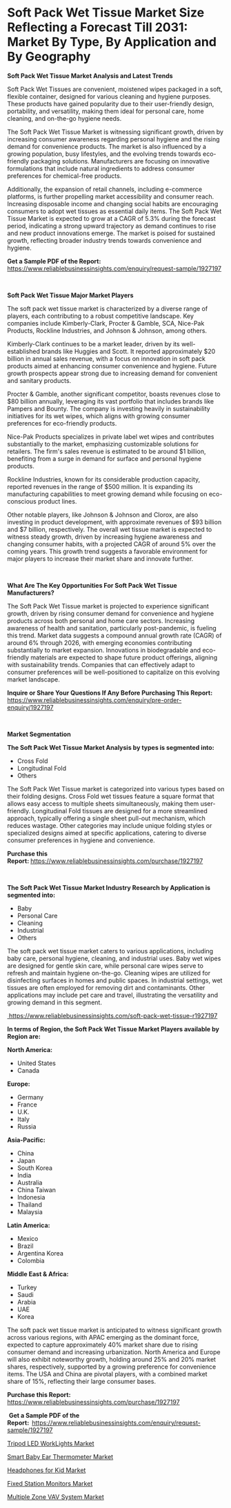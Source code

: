 <p><h1>Soft Pack Wet Tissue Market Size Reflecting a Forecast Till 2031: Market By Type, By Application and By Geography</h1></p><p><strong>Soft Pack Wet Tissue Market Analysis and Latest Trends</strong></p>
<p><p>Soft Pack Wet Tissues are convenient, moistened wipes packaged in a soft, flexible container, designed for various cleaning and hygiene purposes. These products have gained popularity due to their user-friendly design, portability, and versatility, making them ideal for personal care, home cleaning, and on-the-go hygiene needs.</p><p>The Soft Pack Wet Tissue Market is witnessing significant growth, driven by increasing consumer awareness regarding personal hygiene and the rising demand for convenience products. The market is also influenced by a growing population, busy lifestyles, and the evolving trends towards eco-friendly packaging solutions. Manufacturers are focusing on innovative formulations that include natural ingredients to address consumer preferences for chemical-free products.</p><p>Additionally, the expansion of retail channels, including e-commerce platforms, is further propelling market accessibility and consumer reach. Increasing disposable income and changing social habits are encouraging consumers to adopt wet tissues as essential daily items. The Soft Pack Wet Tissue Market is expected to grow at a CAGR of 5.3% during the forecast period, indicating a strong upward trajectory as demand continues to rise and new product innovations emerge. The market is poised for sustained growth, reflecting broader industry trends towards convenience and hygiene.</p></p>
<p><strong>Get a Sample PDF of the Report:&nbsp;</strong> <a href="https://www.reliablebusinessinsights.com/enquiry/request-sample/1927197?utm_campaign=1686&utm_medium=2&utm_source=Github&utm_content=ia&utm_term=25102024&utm_id=soft-pack-wet-tissue">https://www.reliablebusinessinsights.com/enquiry/request-sample/1927197</a></p>
<p>&nbsp;</p>
<p><strong>Soft Pack Wet Tissue Major Market Players</strong></p>
<p><p>The soft pack wet tissue market is characterized by a diverse range of players, each contributing to a robust competitive landscape. Key companies include Kimberly-Clark, Procter & Gamble, SCA, Nice-Pak Products, Rockline Industries, and Johnson & Johnson, among others.</p><p>Kimberly-Clark continues to be a market leader, driven by its well-established brands like Huggies and Scott. It reported approximately $20 billion in annual sales revenue, with a focus on innovation in soft pack products aimed at enhancing consumer convenience and hygiene. Future growth prospects appear strong due to increasing demand for convenient and sanitary products.</p><p>Procter & Gamble, another significant competitor, boasts revenues close to $80 billion annually, leveraging its vast portfolio that includes brands like Pampers and Bounty. The company is investing heavily in sustainability initiatives for its wet wipes, which aligns with growing consumer preferences for eco-friendly products.</p><p>Nice-Pak Products specializes in private label wet wipes and contributes substantially to the market, emphasizing customizable solutions for retailers. The firm's sales revenue is estimated to be around $1 billion, benefiting from a surge in demand for surface and personal hygiene products.</p><p>Rockline Industries, known for its considerable production capacity, reported revenues in the range of $500 million. It is expanding its manufacturing capabilities to meet growing demand while focusing on eco-conscious product lines.</p><p>Other notable players, like Johnson & Johnson and Clorox, are also investing in product development, with approximate revenues of $93 billion and $7 billion, respectively. The overall wet tissue market is expected to witness steady growth, driven by increasing hygiene awareness and changing consumer habits, with a projected CAGR of around 5% over the coming years. This growth trend suggests a favorable environment for major players to increase their market share and innovate further.</p></p>
<p>&nbsp;</p>
<p><strong>What Are The Key Opportunities For Soft Pack Wet Tissue Manufacturers?</strong></p>
<p><p>The Soft Pack Wet Tissue market is projected to experience significant growth, driven by rising consumer demand for convenience and hygiene products across both personal and home care sectors. Increasing awareness of health and sanitation, particularly post-pandemic, is fueling this trend. Market data suggests a compound annual growth rate (CAGR) of around 6% through 2026, with emerging economies contributing substantially to market expansion. Innovations in biodegradable and eco-friendly materials are expected to shape future product offerings, aligning with sustainability trends. Companies that can effectively adapt to consumer preferences will be well-positioned to capitalize on this evolving market landscape.</p></p>
<p><strong>Inquire or Share Your Questions If Any Before Purchasing This Report:</strong> <a href="https://www.reliablebusinessinsights.com/enquiry/pre-order-enquiry/1927197?utm_campaign=1686&utm_medium=2&utm_source=Github&utm_content=ia&utm_term=25102024&utm_id=soft-pack-wet-tissue">https://www.reliablebusinessinsights.com/enquiry/pre-order-enquiry/1927197</a></p>
<p>&nbsp;</p>
<p><strong>Market Segmentation</strong></p>
<p><strong>The Soft Pack Wet Tissue Market Analysis by types is segmented into:</strong></p>
<p><ul><li>Cross Fold</li><li>Longitudinal Fold</li><li>Others</li></ul></p>
<p><p>The Soft Pack Wet Tissue market is categorized into various types based on their folding designs. Cross Fold wet tissues feature a square format that allows easy access to multiple sheets simultaneously, making them user-friendly. Longitudinal Fold tissues are designed for a more streamlined approach, typically offering a single sheet pull-out mechanism, which reduces wastage. Other categories may include unique folding styles or specialized designs aimed at specific applications, catering to diverse consumer preferences in hygiene and convenience.</p></p>
<p><strong>Purchase this Report:&nbsp;</strong><a href="https://www.reliablebusinessinsights.com/purchase/1927197?utm_campaign=1686&utm_medium=2&utm_source=Github&utm_content=ia&utm_term=25102024&utm_id=soft-pack-wet-tissue">https://www.reliablebusinessinsights.com/purchase/1927197</a></p>
<p>&nbsp;</p>
<p><strong>The Soft Pack Wet Tissue Market Industry Research by Application is segmented into:</strong></p>
<p><ul><li>Baby</li><li>Personal Care</li><li>Cleaning</li><li>Industrial</li><li>Others</li></ul></p>
<p><p>The soft pack wet tissue market caters to various applications, including baby care, personal hygiene, cleaning, and industrial uses. Baby wet wipes are designed for gentle skin care, while personal care wipes serve to refresh and maintain hygiene on-the-go. Cleaning wipes are utilized for disinfecting surfaces in homes and public spaces. In industrial settings, wet tissues are often employed for removing dirt and contaminants. Other applications may include pet care and travel, illustrating the versatility and growing demand in this segment.</p></p>
<p><a href="https://www.reliablebusinessinsights.com/soft-pack-wet-tissue-r1927197?utm_campaign=1686&utm_medium=2&utm_source=Github&utm_content=ia&utm_term=25102024&utm_id=soft-pack-wet-tissue">&nbsp;https://www.reliablebusinessinsights.com/soft-pack-wet-tissue-r1927197</a></p>
<p><strong>In terms of Region, the Soft Pack Wet Tissue Market Players available by Region are:</strong></p>
<p>
    <p> <strong> North America: </strong>
        <ul>
            <li>United States</li>
            <li>Canada</li>
        </ul>
        </p> 
    <p> <strong> Europe: </strong>
        <ul>
            <li>Germany</li>
            <li>France</li>
            <li>U.K.</li>
            <li>Italy</li>
            <li>Russia</li>
        </ul>
        </p> 
    <p> <strong> Asia-Pacific: </strong>
        <ul>
            <li>China</li>
            <li>Japan</li>
            <li>South Korea</li>
            <li>India</li>
            <li>Australia</li>
            <li>China Taiwan</li>
            <li>Indonesia</li>
            <li>Thailand</li>
            <li>Malaysia</li>
        </ul>
        </p> 
    <p> <strong> Latin America: </strong>
        <ul>
            <li>Mexico</li>
            <li>Brazil</li>
            <li>Argentina Korea</li>
            <li>Colombia</li>
        </ul>
        </p> 
    <p> <strong> Middle East & Africa: </strong>
        <ul>
            <li>Turkey</li>
            <li>Saudi</li>
            <li>Arabia</li>
            <li>UAE</li>
            <li>Korea</li>
        </ul>
    </p>
    </p>
<p><p>The soft pack wet tissue market is anticipated to witness significant growth across various regions, with APAC emerging as the dominant force, expected to capture approximately 40% market share due to rising consumer demand and increasing urbanization. North America and Europe will also exhibit noteworthy growth, holding around 25% and 20% market shares, respectively, supported by a growing preference for convenience items. The USA and China are pivotal players, with a combined market share of 15%, reflecting their large consumer bases.</p></p>
<p><strong>Purchase this Report: </strong><a href="https://www.reliablebusinessinsights.com/purchase/1927197?utm_campaign=1686&utm_medium=2&utm_source=Github&utm_content=ia&utm_term=25102024&utm_id=soft-pack-wet-tissue">https://www.reliablebusinessinsights.com/purchase/1927197</a></p>
<p>&nbsp;<strong>Get a Sample PDF of the Report:&nbsp;&nbsp;</strong><a href="https://www.reliablebusinessinsights.com/enquiry/request-sample/1927197?utm_campaign=1686&utm_medium=2&utm_source=Github&utm_content=ia&utm_term=25102024&utm_id=soft-pack-wet-tissue">https://www.reliablebusinessinsights.com/enquiry/request-sample/1927197</a></p>
<p><strong></strong></p>
<p><p><a href="https://www.linkedin.com/pulse/unveiling-market-trends-global-tripod-led-worklights-growth-xrqfe?utm_campaign=1686&utm_medium=2&utm_source=Github&utm_content=ia&utm_term=25102024&utm_id=soft-pack-wet-tissue">Tripod LED WorkLights Market</a></p><p><a href="https://www.linkedin.com/pulse/smart-baby-ear-thermometer-market-growth-outlook-from-2024-zro6f?utm_campaign=1686&utm_medium=2&utm_source=Github&utm_content=ia&utm_term=25102024&utm_id=soft-pack-wet-tissue">Smart Baby Ear Thermometer Market</a></p><p><a href="https://github.com/AshikRahman665/Market-Research-Report-List-1/blob/main/headphones-for-kid-market.md?utm_campaign=1686&utm_medium=2&utm_source=Github&utm_content=ia&utm_term=25102024&utm_id=soft-pack-wet-tissue">Headphones for Kid Market</a></p><p><a href="https://www.linkedin.com/pulse/fixed-station-monitors-industry-sector-new-technologies-eceze?utm_campaign=1686&utm_medium=2&utm_source=Github&utm_content=ia&utm_term=25102024&utm_id=soft-pack-wet-tissue">Fixed Station Monitors Market</a></p><p><a href="https://www.linkedin.com/pulse/emerging-technologies-reshaping-multiple-zone-vav-system-market-kunzf?utm_campaign=1686&utm_medium=2&utm_source=Github&utm_content=ia&utm_term=25102024&utm_id=soft-pack-wet-tissue">Multiple Zone VAV System Market</a></p></p>